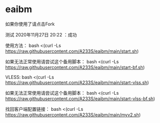 # eaibm

如果你使用了请点击Fork

测试
2020年11月27日 20:22 ：成功

使用方法：
bash <(curl -Ls https://raw.githubusercontent.com/A233S/eaibm/main/start.sh)

如果无法正常使用请尝试这个备用脚本：
bash <(curl -Ls https://raw.githubusercontent.com/A233S/eaibm/main/start-bf.sh)

VLESS:
bash <(curl -Ls https://raw.githubusercontent.com/A233S/eaibm/main/start-vlss.sh)

如果无法正常使用请尝试这个备用脚本：
bash <(curl -Ls https://raw.githubusercontent.com/A233S/eaibm/main/start-vlss-bf.sh)

找回客户端配置链接：
bash <(curl -Ls https://raw.githubusercontent.com/A233S/eaibm/main/myv2.sh)
